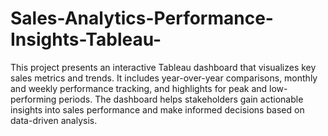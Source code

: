 # Sales-Analytics-Performance-Insights-Tableau-
This project presents an interactive Tableau dashboard that visualizes key sales metrics and trends. It includes year-over-year comparisons, monthly and weekly performance tracking, and highlights for peak and low-performing periods. The dashboard helps stakeholders gain actionable insights into sales performance and make informed decisions based on data-driven analysis.

